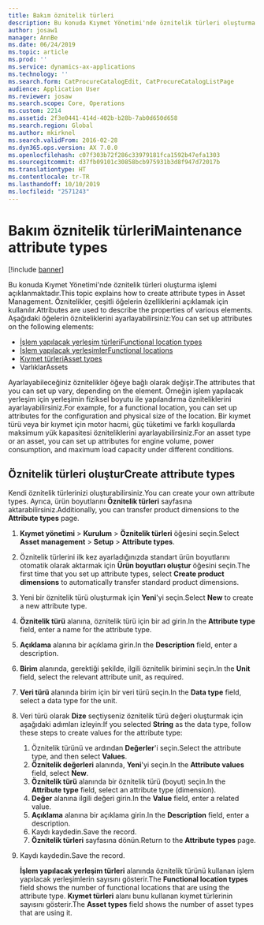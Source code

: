 ```yaml
---
title: Bakım öznitelik türleri
description: Bu konuda Kıymet Yönetimi'nde öznitelik türleri oluşturma işlemi açıklanmaktadır.
author: josaw1
manager: AnnBe
ms.date: 06/24/2019
ms.topic: article
ms.prod: ''
ms.service: dynamics-ax-applications
ms.technology: ''
ms.search.form: CatProcureCatalogEdit, CatProcureCatalogListPage
audience: Application User
ms.reviewer: josaw
ms.search.scope: Core, Operations
ms.custom: 2214
ms.assetid: 2f3e0441-414d-402b-b28b-7ab0d650d658
ms.search.region: Global
ms.author: mkirknel
ms.search.validFrom: 2016-02-28
ms.dyn365.ops.version: AX 7.0.0
ms.openlocfilehash: c07f303b72f286c33979181fca1592b47efa1303
ms.sourcegitcommit: d37fb09101c30858bcb975931b3d8f947d72017b
ms.translationtype: HT
ms.contentlocale: tr-TR
ms.lasthandoff: 10/10/2019
ms.locfileid: "2571243"
---
```

# <a name="maintenance-attribute-types"></a><span data-ttu-id="f7f32-103">Bakım öznitelik türleri</span><span class="sxs-lookup"><span data-stu-id="f7f32-103">Maintenance attribute types</span></span>

[!include [banner](../../includes/banner.md)]

 

<span data-ttu-id="f7f32-104">Bu konuda Kıymet Yönetimi'nde öznitelik türleri oluşturma işlemi açıklanmaktadır.</span><span class="sxs-lookup"><span data-stu-id="f7f32-104">This topic explains how to create attribute types in Asset Management.</span></span> <span data-ttu-id="f7f32-105">Öznitelikler, çeşitli öğelerin özelliklerini açıklamak için kullanılır.</span><span class="sxs-lookup"><span data-stu-id="f7f32-105">Attributes are used to describe the properties of various elements.</span></span> <span data-ttu-id="f7f32-106">Aşağıdaki öğelerin özniteliklerini ayarlayabilirsiniz:</span><span class="sxs-lookup"><span data-stu-id="f7f32-106">You can set up attributes on the following elements:</span></span>

- [<span data-ttu-id="f7f32-107">İşlem yapılacak yerleşim türleri</span><span class="sxs-lookup"><span data-stu-id="f7f32-107">Functional location types</span></span>](../setup-for-functional-locations/functional-location-types.md)
- [<span data-ttu-id="f7f32-108">İşlem yapılacak yerleşimler</span><span class="sxs-lookup"><span data-stu-id="f7f32-108">Functional locations</span></span>](../functional-locations/create-functional-locations.md)
- [<span data-ttu-id="f7f32-109">Kıymet türleri</span><span class="sxs-lookup"><span data-stu-id="f7f32-109">Asset types</span></span>](../setup-for-objects/object-types.md)
- <span data-ttu-id="f7f32-110">Varlıklar</span><span class="sxs-lookup"><span data-stu-id="f7f32-110">Assets</span></span>

<span data-ttu-id="f7f32-111">Ayarlayabileceğiniz öznitelikler öğeye bağlı olarak değişir.</span><span class="sxs-lookup"><span data-stu-id="f7f32-111">The attributes that you can set up vary, depending on the element.</span></span> <span data-ttu-id="f7f32-112">Örneğin işlem yapılacak yerleşim için yerleşimin fiziksel boyutu ile yapılandırma özniteliklerini ayarlayabilirsiniz.</span><span class="sxs-lookup"><span data-stu-id="f7f32-112">For example, for a functional location, you can set up attributes for the configuration and physical size of the location.</span></span> <span data-ttu-id="f7f32-113">Bir kıymet türü veya bir kıymet için motor hacmi, güç tüketimi ve farklı koşullarda maksimum yük kapasitesi özniteliklerini ayarlayabilirsiniz.</span><span class="sxs-lookup"><span data-stu-id="f7f32-113">For an asset type or an asset, you can set up attributes for engine volume, power consumption, and maximum load capacity under different conditions.</span></span>

## <a name="create-attribute-types"></a><span data-ttu-id="f7f32-114">Öznitelik türleri oluştur</span><span class="sxs-lookup"><span data-stu-id="f7f32-114">Create attribute types</span></span>

<span data-ttu-id="f7f32-115">Kendi öznitelik türlerinizi oluşturabilirsiniz.</span><span class="sxs-lookup"><span data-stu-id="f7f32-115">You can create your own attribute types.</span></span> <span data-ttu-id="f7f32-116">Ayrıca, ürün boyutlarını **Öznitelik türleri** sayfasına aktarabilirsiniz.</span><span class="sxs-lookup"><span data-stu-id="f7f32-116">Additionally, you can transfer product dimensions to the **Attribute types** page.</span></span>

1. <span data-ttu-id="f7f32-117">**Kıymet yönetimi** \> **Kurulum** \> **Öznitelik türleri** öğesini seçin.</span><span class="sxs-lookup"><span data-stu-id="f7f32-117">Select **Asset management** \> **Setup** \> **Attribute types**.</span></span>
2. <span data-ttu-id="f7f32-118">Öznitelik türlerini ilk kez ayarladığınızda standart ürün boyutlarını otomatik olarak aktarmak için **Ürün boyutları oluştur** öğesini seçin.</span><span class="sxs-lookup"><span data-stu-id="f7f32-118">The first time that you set up attribute types, select **Create product dimensions** to automatically transfer standard product dimensions.</span></span>
3. <span data-ttu-id="f7f32-119">Yeni bir öznitelik türü oluşturmak için **Yeni**'yi seçin.</span><span class="sxs-lookup"><span data-stu-id="f7f32-119">Select **New** to create a new attribute type.</span></span>
4. <span data-ttu-id="f7f32-120">**Öznitelik türü** alanına, öznitelik türü için bir ad girin.</span><span class="sxs-lookup"><span data-stu-id="f7f32-120">In the **Attribute type** field, enter a name for the attribute type.</span></span>
5. <span data-ttu-id="f7f32-121">**Açıklama** alanına bir açıklama girin.</span><span class="sxs-lookup"><span data-stu-id="f7f32-121">In the **Description** field, enter a description.</span></span>
6. <span data-ttu-id="f7f32-122">**Birim** alanında, gerektiği şekilde, ilgili öznitelik birimini seçin.</span><span class="sxs-lookup"><span data-stu-id="f7f32-122">In the **Unit** field, select the relevant attribute unit, as required.</span></span>
7. <span data-ttu-id="f7f32-123">**Veri türü** alanında birim için bir veri türü seçin.</span><span class="sxs-lookup"><span data-stu-id="f7f32-123">In the **Data type** field, select a data type for the unit.</span></span>
8. <span data-ttu-id="f7f32-124">Veri türü olarak **Dize** seçtiyseniz öznitelik türü değeri oluşturmak için aşağıdaki adımları izleyin:</span><span class="sxs-lookup"><span data-stu-id="f7f32-124">If you selected **String** as the data type, follow these steps to create values for the attribute type:</span></span>

    1. <span data-ttu-id="f7f32-125">Öznitelik türünü ve ardından **Değerler**'i seçin.</span><span class="sxs-lookup"><span data-stu-id="f7f32-125">Select the attribute type, and then select **Values**.</span></span>
    2. <span data-ttu-id="f7f32-126">**Öznitelik değerleri** alanında, **Yeni**'yi seçin.</span><span class="sxs-lookup"><span data-stu-id="f7f32-126">In the **Attribute values** field, select **New**.</span></span>
    3. <span data-ttu-id="f7f32-127">**Öznitelik türü** alanında bir öznitelik türü (boyut) seçin.</span><span class="sxs-lookup"><span data-stu-id="f7f32-127">In the **Attribute type** field, select an attribute type (dimension).</span></span>
    4. <span data-ttu-id="f7f32-128">**Değer** alanına ilgili değeri girin.</span><span class="sxs-lookup"><span data-stu-id="f7f32-128">In the **Value** field, enter a related value.</span></span>
    5. <span data-ttu-id="f7f32-129">**Açıklama** alanına bir açıklama girin.</span><span class="sxs-lookup"><span data-stu-id="f7f32-129">In the **Description** field, enter a description.</span></span>
    6. <span data-ttu-id="f7f32-130">Kaydı kaydedin.</span><span class="sxs-lookup"><span data-stu-id="f7f32-130">Save the record.</span></span>
    7. <span data-ttu-id="f7f32-131">**Öznitelik türleri** sayfasına dönün.</span><span class="sxs-lookup"><span data-stu-id="f7f32-131">Return to the **Attribute types** page.</span></span>

9. <span data-ttu-id="f7f32-132">Kaydı kaydedin.</span><span class="sxs-lookup"><span data-stu-id="f7f32-132">Save the record.</span></span>

    <span data-ttu-id="f7f32-133">**İşlem yapılacak yerleşim türleri** alanında öznitelik türünü kullanan işlem yapılacak yerleşimlerin sayısını gösterir.</span><span class="sxs-lookup"><span data-stu-id="f7f32-133">The **Functional location types** field shows the number of functional locations that are using the attribute type.</span></span> <span data-ttu-id="f7f32-134">**Kıymet türleri** alanı bunu kullanan kıymet türlerinin sayısını gösterir.</span><span class="sxs-lookup"><span data-stu-id="f7f32-134">The **Asset types** field shows the number of asset types that are using it.</span></span>
